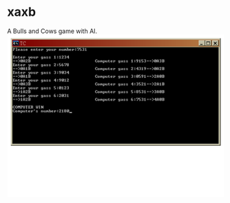 # xaxb
A Bulls and Cows game with AI.
![screenshot.png](https://github.com/d8231657/xaxb/blob/master/screenshot.png)
